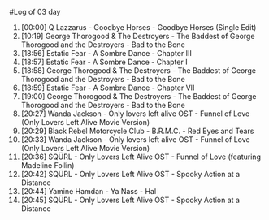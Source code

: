 #Log of 03 day

1. [00:00] Q Lazzarus - Goodbye Horses - Goodbye Horses (Single Edit)
1. [10:19] George Thorogood & The Destroyers - The Baddest of George Thorogood and the Destroyers - Bad to the Bone
1. [18:56] Estatic Fear - A Sombre Dance - Chapter III
1. [18:57] Estatic Fear - A Sombre Dance - Chapter I
1. [18:58] George Thorogood & The Destroyers - The Baddest of George Thorogood and the Destroyers - Bad to the Bone
1. [18:59] Estatic Fear - A Sombre Dance - Chapter VII
1. [19:00] George Thorogood & The Destroyers - The Baddest of George Thorogood and the Destroyers - Bad to the Bone
1. [20:27] Wanda Jackson - Only lovers left alive OST - Funnel of Love (Only Lovers Left Alive Movie Version)
1. [20:29] Black Rebel Motorcycle Club - B.R.M.C. - Red Eyes and Tears
1. [20:33] Wanda Jackson - Only lovers left alive OST - Funnel of Love (Only Lovers Left Alive Movie Version)
1. [20:36] SQÜRL - Only Lovers Left Alive OST - Funnel of Love (featuring Madeline Follin)
1. [20:42] SQÜRL - Only Lovers Left Alive OST - Spooky Action at a Distance
1. [20:44] Yamine Hamdan - Ya Nass - Hal
1. [20:45] SQÜRL - Only Lovers Left Alive OST - Spooky Action at a Distance
